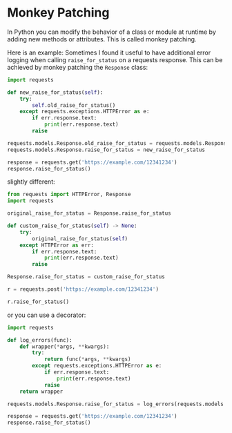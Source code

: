 # Monkey Patching

In Python you can modify the behavior of a class or module at runtime by adding new methods or attributes. This is called monkey patching.

Here is an example: Sometimes I found it useful to have additional error logging when calling `raise_for_status` on a requests response. This can be achieved by monkey patching the `Response` class:

```python
import requests

def new_raise_for_status(self):
    try:
        self.old_raise_for_status()
    except requests.exceptions.HTTPError as e:
        if err.response.text:
            print(err.response.text)
        raise

requests.models.Response.old_raise_for_status = requests.models.Response.raise_for_status
requests.models.Response.raise_for_status = new_raise_for_status

response = requests.get('https://example.com/12341234')
response.raise_for_status()
```

slightly different:

```python
from requests import HTTPError, Response
import requests

original_raise_for_status = Response.raise_for_status

def custom_raise_for_status(self) -> None:
    try:
        original_raise_for_status(self)
    except HTTPError as err:
        if err.response.text:
            print(err.response.text)
        raise

Response.raise_for_status = custom_raise_for_status

r = requests.post('https://example.com/12341234')

r.raise_for_status()
```

or you can use a decorator:

```python
import requests

def log_errors(func):
    def wrapper(*args, **kwargs):
        try:
            return func(*args, **kwargs)
        except requests.exceptions.HTTPError as e:
            if err.response.text:
                print(err.response.text)
            raise
    return wrapper

requests.models.Response.raise_for_status = log_errors(requests.models.Response.raise_for_status)

response = requests.get('https://example.com/12341234')
response.raise_for_status()
```
